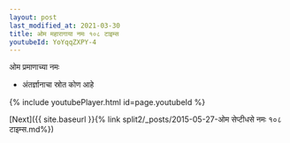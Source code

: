 ```yaml
---
layout: post
last_modified_at: 2021-03-30
title: ओम महारागाया नमः १०८ टाइम्स
youtubeId: YoYqqZXPY-4
---
```

 
 
 ओम प्रमाणाच्या नमः  
 
 -  अंतर्ज्ञानाचा स्रोत कोण आहे 
 
  
 
  
 
 
 
 
 
 


{% include youtubePlayer.html id=page.youtubeId %}
 
[Next]({{ site.baseurl }}{% link  split2/_posts/2015-05-27-ओम सेप्टीधसे नमः १०८ टाइम्स.md%})
 
